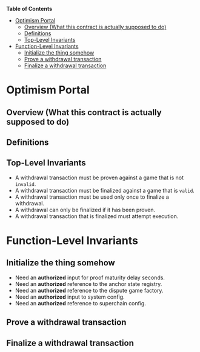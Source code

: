 <!-- START doctoc generated TOC please keep comment here to allow auto update -->
<!-- DON'T EDIT THIS SECTION, INSTEAD RE-RUN doctoc TO UPDATE -->

**Table of Contents**

- [Optimism Portal](#optimism-portal)
  - [Overview (What this contract is actually supposed to do)](#overview-what-this-contract-is-actually-supposed-to-do)
  - [Definitions](#definitions)
  - [Top-Level Invariants](#top-level-invariants)
- [Function-Level Invariants](#function-level-invariants)
  - [Initialize the thing somehow](#initialize-the-thing-somehow)
  - [Prove a withdrawal transaction](#prove-a-withdrawal-transaction)
  - [Finalize a withdrawal transaction](#finalize-a-withdrawal-transaction)

<!-- END doctoc generated TOC please keep comment here to allow auto update -->

# Optimism Portal

## Overview (What this contract is actually supposed to do)

## Definitions

## Top-Level Invariants

- A withdrawal transaction must be proven against a game that is not `invalid`.
- A withdrawal transaction must be finalized against a game that is `valid`.
- A withdrawal transaction must be used only once to finalize a withdrawal.
- A withdrawal can only be finalized if it has been proven.
- A withdrawal transaction that is finalized must attempt execution.

# Function-Level Invariants

## Initialize the thing somehow

- Need an **authorized** input for proof maturity delay seconds.
- Need an **authorized** reference to the anchor state registry.
- Need an **authorized** reference to the dispute game factory.
- Need an **authorized** input to system config.
- Need an **authorized** reference to superchain config.

## Prove a withdrawal transaction

## Finalize a withdrawal transaction
